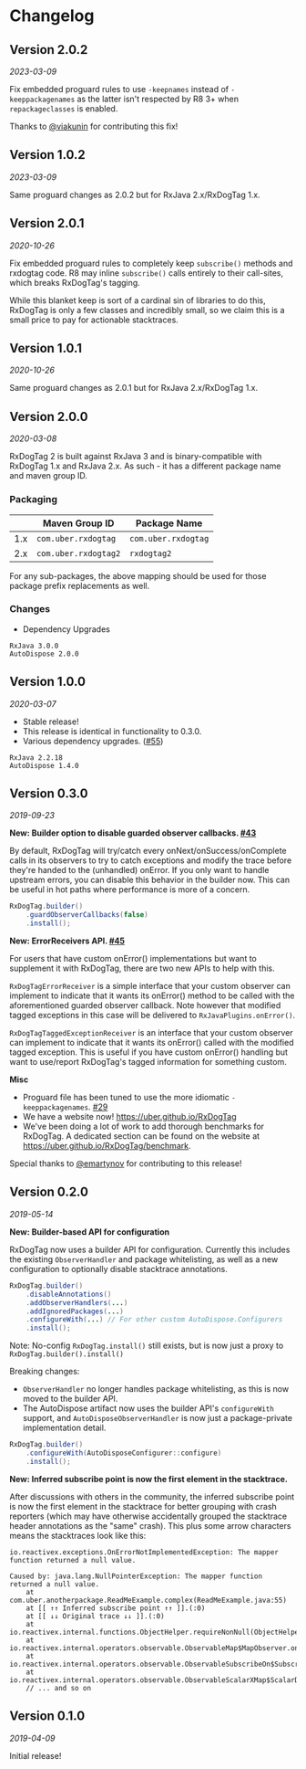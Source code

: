 Changelog
=========

Version 2.0.2
-------------

_2023-03-09_

Fix embedded proguard rules to use `-keepnames` instead of `-keeppackagenames` as the latter isn't respected by R8 3+ when `repackageclasses` is enabled.

Thanks to [@viakunin](https://github.com/viakunin) for contributing this fix!

Version 1.0.2
-------------

_2023-03-09_

Same proguard changes as 2.0.2 but for RxJava 2.x/RxDogTag 1.x.

Version 2.0.1
-------------

_2020-10-26_

Fix embedded proguard rules to completely keep `subscribe()` methods and rxdogtag code. R8 may 
inline `subscribe()` calls entirely to their call-sites, which breaks RxDogTag's tagging. 

While this blanket keep is sort of a cardinal sin of libraries to do this, RxDogTag is only a few 
classes and incredibly small, so we claim this is a small price to pay for actionable stacktraces.

Version 1.0.1
-------------

_2020-10-26_

Same proguard changes as 2.0.1 but for RxJava 2.x/RxDogTag 1.x.

Version 2.0.0
-------------

_2020-03-08_

RxDogTag 2 is built against RxJava 3 and is binary-compatible with RxDogTag 1.x and RxJava 2.x. As such - it has a different package name and maven group ID.

### Packaging

|  | Maven Group ID | Package Name |
| --- | --- | --- |
| 1.x | `com.uber.rxdogtag` | `com.uber.rxdogtag` |
| 2.x | `com.uber.rxdogtag2` | `rxdogtag2` |

For any sub-packages, the above mapping should be used for those package prefix replacements as well.

### Changes

*  Dependency Upgrades
```
RxJava 3.0.0
AutoDispose 2.0.0
```

Version 1.0.0
-------------

_2020-03-07_

* Stable release!
* This release is identical in functionality to 0.3.0.
* Various dependency upgrades. ([#55](https://github.com/uber/RxDogTag/pull/55))
```
RxJava 2.2.18
AutoDispose 1.4.0
```

Version 0.3.0
-------------

_2019-09-23_

**New: Builder option to disable guarded observer callbacks. [#43](https://github.com/uber/RxDogTag/pull/43)**

By default, RxDogTag will try/catch every onNext/onSuccess/onComplete calls in its observers to try to catch exceptions
and modify the trace before they're handed to the (unhandled) onError. If you only want to handle
upstream errors, you can disable this behavior in the builder now. This can be useful in hot paths 
where performance is more of a concern.

```java
RxDogTag.builder()
    .guardObserverCallbacks(false)
    .install();
```

**New: ErrorReceivers API. [#45](https://github.com/uber/RxDogTag/pull/45)**

For users that have custom onError() implementations but want to supplement it with RxDogTag, there are
two new APIs to help with this.

`RxDogTagErrorReceiver` is a simple interface that your custom observer can implement to indicate that
it wants its onError() method to be called with the aforementioned guarded observer callback. Note 
however that modified tagged exceptions in this case will be delivered to `RxJavaPlugins.onError()`.

`RxDogTagTaggedExceptionReceiver` is an interface that your custom observer can implement to indicate
that it wants its onError() called with the modified tagged exception. This is useful if you have
custom onError() handling but want to use/report RxDogTag's tagged information for something custom.

**Misc**
- Proguard file has been tuned to use the more idiomatic `-keeppackagenames`. [#29](https://github.com/uber/RxDogTag/pull/29)
- We have a website now! https://uber.github.io/RxDogTag
- We've been doing a lot of work to add thorough benchmarks for RxDogTag. A dedicated section can be 
found on the website at https://uber.github.io/RxDogTag/benchmark.

Special thanks to [@emartynov](https://github.com/emartynov) for contributing to this release!

Version 0.2.0
-------------

_2019-05-14_

**New: Builder-based API for configuration**

RxDogTag now uses a builder API for configuration. Currently this includes the existing `ObserverHandler`
 and package whitelisting, as well as a new configuration to optionally disable stacktrace annotations.
 
```java
RxDogTag.builder()
    .disableAnnotations()
    .addObserverHandlers(...)
    .addIgnoredPackages(...)
    .configureWith(...) // For other custom AutoDispose.Configurers
    .install();
```

Note: No-config `RxDogTag.install()` still exists, but is now just a proxy to 
`RxDogTag.builder().install()`

Breaking changes: 
* `ObserverHandler` no longer handles package whitelisting, as this is now moved to 
the builder API.
* The AutoDispose artifact now uses the builder API's `configureWith` support, and 
`AutoDisposeObserverHandler` is now just a package-private implementation detail.

```java
RxDogTag.builder()
    .configureWith(AutoDisposeConfigurer::configure)
    .install();
```

**New: Inferred subscribe point is now the first element in the stacktrace.**

After discussions with others in the community, the inferred subscribe point is now the first element
in the stacktrace for better grouping with crash reporters (which may have otherwise accidentally grouped
the stacktrace header annotations as the "same" crash). This plus some arrow characters means the stacktraces
look like this:

```
io.reactivex.exceptions.OnErrorNotImplementedException: The mapper function returned a null value.

Caused by: java.lang.NullPointerException: The mapper function returned a null value.
	at com.uber.anotherpackage.ReadMeExample.complex(ReadMeExample.java:55)
	at [[ ↑↑ Inferred subscribe point ↑↑ ]].(:0)
	at [[ ↓↓ Original trace ↓↓ ]].(:0)
	at io.reactivex.internal.functions.ObjectHelper.requireNonNull(ObjectHelper.java:39)
	at io.reactivex.internal.operators.observable.ObservableMap$MapObserver.onNext(ObservableMap.java:57)
	at io.reactivex.internal.operators.observable.ObservableSubscribeOn$SubscribeOnObserver.onNext(ObservableSubscribeOn.java:58)
	at io.reactivex.internal.operators.observable.ObservableScalarXMap$ScalarDisposable.run(ObservableScalarXMap.java:248)
	// ... and so on
```



Version 0.1.0
-------------

_2019-04-09_

Initial release!

